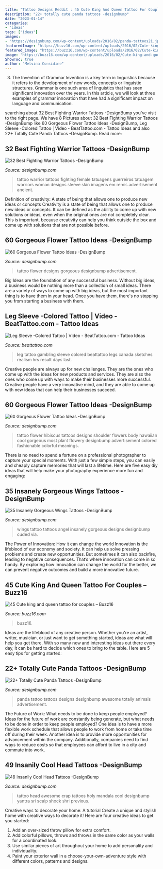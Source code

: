 ```yaml
---
title: "Tattoo Designs Reddit : 45 Cute King And Queen Tattoo For Couples – Buzz16"
description: "22+ totally cute panda tattoos -designbump"
date: "2023-01-14"
categories:
- "ideas"
tags: ["ideas"]
images:
- "https://designbump.com/wp-content/uploads/2016/02/panda-tattoos21.jpg"
featuredImage: "https://buzz16.com/wp-content/uploads/2016/02/Cute-king-and-queen-tattoo-for-couples0341.jpg"
featured_image: "https://buzz16.com/wp-content/uploads/2016/02/Cute-king-and-queen-tattoo-for-couples0341.jpg"
image: "https://buzz16.com/wp-content/uploads/2016/02/Cute-king-and-queen-tattoo-for-couples0341.jpg"
ShowToc: true
author: "Melvina Considine"
---
```



3. The Invention of Grammar
Invention is a key term in linguistics because it refers to the development of new words, concepts or linguistic structures. Grammar is one such area of linguistics that has seen significant innovation over the years. In this article, we will look at three examples of grammar innovation that have had a significant impact on language and communication.

	

		
searching about 32 Best Fighting Warrior Tattoos -DesignBump you've visit to the right page. We have 8 Pictures about 32 Best Fighting Warrior Tattoos -DesignBump like 60 Gorgeous Flower Tattoo Ideas -DesignBump, Leg Sleeve -Colored Tattoo | Video - BeatTattoo.com - Tattoo Ideas and also 22+ Totally Cute Panda Tattoos -DesignBump. Read more:
		
    
## 32 Best Fighting Warrior Tattoos -DesignBump

<img loading=lazy src="https://designbump.com/wp-content/uploads/2015/11/Fighting-Warrior-Tattoos-inspiration-6.jpg" onerror="this.onerror=null;this.src='https://tse3.mm.bing.net/th?id=OIP.T8FoDOrW3hNNeOcc-OR5ygHaQq&amp;pid=15.1';" alt="32 Best Fighting Warrior Tattoos -DesignBump">

_Source: designbump.com_

>tattoo warrior tattoos fighting female tatuagens guerreiros tatuagem warriors woman designs sleeve skin imagens em remis advertisement ancient. 

	

Definition of creativity: A state of being that allows one to produce new ideas or concepts
Creativity is a state of being that allows one to produce new ideas or concepts. It can be defined as the ability to come up with new solutions or ideas, even when the original ones are not completely clear. This is important, because creativity can help you think outside the box and come up with solutions that are not possible before.

    
## 60 Gorgeous Flower Tattoo Ideas -DesignBump

<img loading=lazy src="http://cdn.designbump.com/wp-content/uploads/2015/12/Beautiful-Flower-Tattoo-Designs-For-Women-40.jpg" onerror="this.onerror=null;this.src='https://tse3.mm.bing.net/th?id=OIP.VcXfThgbGLOlPs8tav-RgwHaKx&amp;pid=15.1';" alt="60 Gorgeous Flower Tattoo Ideas -DesignBump">

_Source: designbump.com_

>tattoo flower designs gorgeous designbump advertisement. 

	

Big Ideas are the foundation of any successful business. Without big ideas, a business would be nothing more than a collection of small ideas. There are a variety of ways to come up with big ideas, but the most important thing is to have them in your head. Once you have them, there's no stopping you from starting a business with them.

    
## Leg Sleeve -Colored Tattoo | Video - BeatTattoo.com - Tattoo Ideas

<img loading=lazy src="https://beattattoo.com/wp-content/uploads/2020/08/864.jpg" onerror="this.onerror=null;this.src='https://tse3.mm.bing.net/th?id=OIP.E94Mdc0l6DbQyD4KuEZjGgHaIx&amp;pid=15.1';" alt="Leg Sleeve -Colored Tattoo | Video - BeatTattoo.com - Tattoo Ideas">

_Source: beattattoo.com_

>leg tattoo gambling sleeve colored beattattoo legs canada sketches realism hrs result days last. 

	

Creative people are always up for new challenges. They are the ones who come up with the ideas for new products and services. They are also the ones who come up with ways to make their businesses more successful. Creative people have a very innovative mind, and they are able to come up with new ideas that can help their businesses succeed.

    
## 60 Gorgeous Flower Tattoo Ideas -DesignBump

<img loading=lazy src="https://designbump.com/wp-content/uploads/2015/12/Beautiful-Flower-Tattoo-Designs-For-Women-50.jpg" onerror="this.onerror=null;this.src='https://tse2.mm.bing.net/th?id=OIP.L3G7gTmjbeXghBQbAY-_MgHaLd&amp;pid=15.1';" alt="60 Gorgeous Flower Tattoo Ideas -DesignBump">

_Source: designbump.com_

>tattoo flower hibiscus tattoos designs shoulder flowers body hawaiian cool gorgeous most plant flowery designbump advertisement colored fashionable colorful meanings. 

	

There is no need to spend a fortune on a professional photographer to capture your special moments. With just a few simple steps, you can easily and cheaply capture memories that will last a lifetime. Here are five easy diy ideas that will help make your photography experience more fun and engaging:

    
## 35 Insanely Gorgeous Wings Tattoos -DesignBump

<img loading=lazy src="https://designbump.com/wp-content/uploads/2015/05/1-Angel-wings-tattoo.jpg" onerror="this.onerror=null;this.src='https://tse1.mm.bing.net/th?id=OIP.tt77LSghr1GoYm2UdWYYdAHaIF&amp;pid=15.1';" alt="35 Insanely Gorgeous Wings Tattoos -DesignBump">

_Source: designbump.com_

>wings tattoo tattoos angel insanely gorgeous designs designbump cuded via. 

	

The Power of Innovation: How it can change the world
Innovation is the lifeblood of our economy and society. It can help us solve pressing problems and create new opportunities. But sometimes it can also backfire, leading to negative consequences. That’s where innovation can come in so handy. By exploring how innovation can change the world for the better, we can prevent negative outcomes and build a more innovative future.

    
## 45 Cute King And Queen Tattoo For Couples – Buzz16

<img loading=lazy src="https://buzz16.com/wp-content/uploads/2016/02/Cute-king-and-queen-tattoo-for-couples0341.jpg" onerror="this.onerror=null;this.src='https://tse4.mm.bing.net/th?id=OIP.beS_jz_BnAfPXJug7KCXjAHaJ4&amp;pid=15.1';" alt="45 Cute king and queen tattoo for couples – Buzz16">

_Source: buzz16.com_

>buzz16. 

	

Ideas are the lifeblood of any creative person. Whether you're an artist, writer, musician, or just want to get something started, ideas are what will help you get there. With so many new and interesting ideas out there every day, it can be hard to decide which ones to bring to the table. Here are 5 easy tips for getting started: 

    
## 22+ Totally Cute Panda Tattoos -DesignBump

<img loading=lazy src="https://designbump.com/wp-content/uploads/2016/02/panda-tattoos21.jpg" onerror="this.onerror=null;this.src='https://tse3.mm.bing.net/th?id=OIP.zS8C_7PfHUFG6i7Ctzpc4QHaIE&amp;pid=15.1';" alt="22+ Totally Cute Panda Tattoos -DesignBump">

_Source: designbump.com_

>panda tattoo tattoos designs designbump awesome totally animals advertisement. 

	

The Future of Work: What needs to be done to keep people employed?
Ideas for the future of work are constantly being generate, but what needs to be done in order to keep people employed? One idea is to have a more flexible work schedule that allows people to work from home or take time off during their week. Another idea is to provide more opportunities for advancement within the company. Additionally, companies need to find ways to reduce costs so that employees can afford to live in a city and commute into work.

    
## 49 Insanily Cool Head Tattoos -DesignBump

<img loading=lazy src="http://cdn.designbump.com/wp-content/uploads/2015/10/14-Head-tattoo-Mandala.jpg" onerror="this.onerror=null;this.src='https://tse3.mm.bing.net/th?id=OIP.lTdwp86DaKAFIPcDPOhJlQHaJ7&amp;pid=15.1';" alt="49 Insanily Cool Head Tattoos -DesignBump">

_Source: designbump.com_

>tattoo head awesome crap tattoos holy mandala cool designbump yantra sri scalp shock shri previous. 

	

Creative ways to decorate your home: A tutorial
Create a unique and stylish home with creative ways to decorate it! Here are four creative ideas to get you started: 
1. Add an over-sized throw pillow for extra comfort.
2. Add colorful pillows, throws and throws in the same color as your walls for a coordinated look. 
3. Use similar pieces of art throughout your home to add personality and individuality. 
4. Paint your exterior wall in a choose-your-own-adventure style with different colors, patterns and designs.

